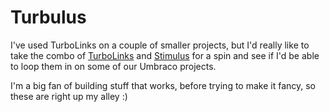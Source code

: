 # Turbulus

I've used TurboLinks on a couple of smaller projects,
but I'd really like to take the combo of [TurboLinks][] and [Stimulus][] for
a spin and see if I'd be able to loop them in on some of our Umbraco projects.

I'm a big fan of building stuff that works, before trying to make it fancy,
so these are right up my alley :)


[TurboLinks]: https://github.com/turbolinks/turbolinks
[Stimulus]: https://stimulusjs.org


